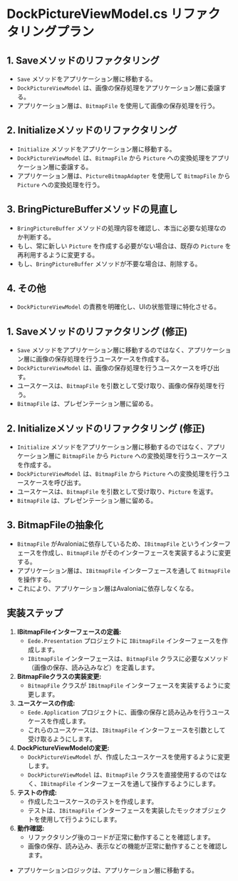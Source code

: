 # DockPictureViewModel.cs リファクタリングプラン

## 1. Saveメソッドのリファクタリング

*   `Save` メソッドをアプリケーション層に移動する。
*   `DockPictureViewModel` は、画像の保存処理をアプリケーション層に委譲する。
*   アプリケーション層は、`BitmapFile` を使用して画像の保存処理を行う。

## 2. Initializeメソッドのリファクタリング

*   `Initialize` メソッドをアプリケーション層に移動する。
*   `DockPictureViewModel` は、`BitmapFile` から `Picture` への変換処理をアプリケーション層に委譲する。
*   アプリケーション層は、`PictureBitmapAdapter` を使用して `BitmapFile` から `Picture` への変換処理を行う。

## 3. BringPictureBufferメソッドの見直し

*   `BringPictureBuffer` メソッドの処理内容を確認し、本当に必要な処理なのか判断する。
*   もし、常に新しい `Picture` を作成する必要がない場合は、既存の `Picture` を再利用するように変更する。
*   もし、`BringPictureBuffer` メソッドが不要な場合は、削除する。

## 4. その他

*   `DockPictureViewModel` の責務を明確化し、UIの状態管理に特化させる。


## 1. Saveメソッドのリファクタリング (修正)

*   `Save` メソッドをアプリケーション層に移動するのではなく、アプリケーション層に画像の保存処理を行うユースケースを作成する。
*   `DockPictureViewModel` は、画像の保存処理を行うユースケースを呼び出す。
*   ユースケースは、`BitmapFile` を引数として受け取り、画像の保存処理を行う。
*   `BitmapFile` は、プレゼンテーション層に留める。

## 2. Initializeメソッドのリファクタリング (修正)

*   `Initialize` メソッドをアプリケーション層に移動するのではなく、アプリケーション層に `BitmapFile` から `Picture` への変換処理を行うユースケースを作成する。
*   `DockPictureViewModel` は、`BitmapFile` から `Picture` への変換処理を行うユースケースを呼び出す。
*   ユースケースは、`BitmapFile` を引数として受け取り、`Picture` を返す。
*   `BitmapFile` は、プレゼンテーション層に留める。

## 3. BitmapFileの抽象化

*   `BitmapFile` がAvaloniaに依存しているため、`IBitmapFile` というインターフェースを作成し、`BitmapFile` がそのインターフェースを実装するように変更する。
*   アプリケーション層は、`IBitmapFile` インターフェースを通して `BitmapFile` を操作する。
*   これにより、アプリケーション層はAvaloniaに依存しなくなる。


## 実装ステップ

1.  **IBitmapFileインターフェースの定義:**
    *   `Eede.Presentation` プロジェクトに `IBitmapFile` インターフェースを作成します。
    *   `IBitmapFile` インターフェースは、`BitmapFile` クラスに必要なメソッド（画像の保存、読み込みなど）を定義します。
2.  **BitmapFileクラスの実装変更:**
    *   `BitmapFile` クラスが `IBitmapFile` インターフェースを実装するように変更します。
3.  **ユースケースの作成:**
    *   `Eede.Application` プロジェクトに、画像の保存と読み込みを行うユースケースを作成します。
    *   これらのユースケースは、`IBitmapFile` インターフェースを引数として受け取るようにします。
4.  **DockPictureViewModelの変更:**
    *   `DockPictureViewModel` が、作成したユースケースを使用するように変更します。
    *   `DockPictureViewModel` は、`BitmapFile` クラスを直接使用するのではなく、`IBitmapFile` インターフェースを通して操作するようにします。
5.  **テストの作成:**
    *   作成したユースケースのテストを作成します。
    *   テストは、`IBitmapFile` インターフェースを実装したモックオブジェクトを使用して行うようにします。
6.  **動作確認:**
    *   リファクタリング後のコードが正常に動作することを確認します。
    *   画像の保存、読み込み、表示などの機能が正常に動作することを確認します。
*   アプリケーションロジックは、アプリケーション層に移動する。
